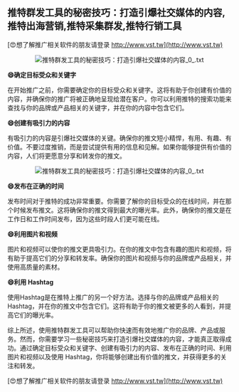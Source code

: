 ## **推特群发工具的秘密技巧：打造引爆社交媒体的内容,推特出海营销,推特采集群发,推特行销工具**

[😍想了解推广相关软件的朋友请登录 http://www.vst.tw](http://www.vst.tw)

 <center><img src="https://vst.tw/MP4/tuiguang/png/3.png" alt="推特群发工具的秘密技巧：打造引爆社交媒体的内容_0_.txt"></center>

**😄确定目标受众和关键字**

在开始推广之前，你需要确定你的目标受众和关键字。这将有助于你创建有价值的内容，并确保你的推广将被正确地呈现给潜在客户。你可以利用推特的搜索功能来查找与你的品牌或产品相关的关键字，并在你的内容中包含它们。

**😄创建有吸引力的内容**

有吸引力的内容是引爆社交媒体的关键。确保你的推文短小精悍，有用、有趣、有价值。不要过度推销，而是尝试提供有用的信息和见解。如果你能够提供有价值的内容，人们将更愿意分享和转发你的推文。

 <center><img src="https://vst.tw/MP4/tuiguang/png/8.png" alt="推特群发工具的秘密技巧：打造引爆社交媒体的内容_0_.txt"></center>

**😄发布在正确的时间**

发布时间对于推特的成功非常重要。你需要了解你的目标受众的在线时间，并在那个时候发布推文。这将确保你的推文得到最大的曝光率。此外，确保你的推文是在工作日和工作时间发布，因为这些时段人们更可能在线。

**😄利用图片和视频**

图片和视频可以使你的推文更具吸引力。在你的推文中包含有趣的图片和视频，将有助于提高它们的分享和转发率。确保你的图片和视频与你的品牌或产品相关，并使用高质量的素材。

**😄利用 Hashtag**

使用Hashtag是在推特上推广的另一个好方法。选择与你的品牌或产品相关的Hashtag，并在你的推文中包含它们。这将有助于你的推文被更多的人看到，并提高它们的曝光率。

综上所述，使用推特群发工具可以帮助你快速而有效地推广你的品牌、产品或服务。然而，你需要学习一些秘密技巧来打造引爆社交媒体的内容，才能真正取得成功。通过确定目标受众和关键字、创建有吸引力的内容、发布在正确的时间、利用图片和视频以及使用 Hashtag，你将能够创建出有价值的推文，并获得更多的关注和转发。

[😍想了解推广相关软件的朋友请登录 http://www.vst.tw](http://www.vst.tw)



